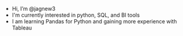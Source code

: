 - Hi, I’m @jagnew3
- I'm currently interested in python, SQL, and BI tools
- I am learning Pandas for Python and gaining more experience with Tableau 

<!---
jagnew3/jagnew3 is a ✨ special ✨ repository because its `README.md` (this file) appears on your GitHub profile.
You can click the Preview link to take a look at your changes.
--->
